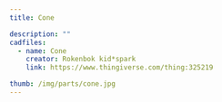 ```yaml
---
title: Cone

description: ""
cadfiles:
  - name: Cone
    creator: Rokenbok kid*spark
    link: https://www.thingiverse.com/thing:325219

thumb: /img/parts/cone.jpg
---
```

